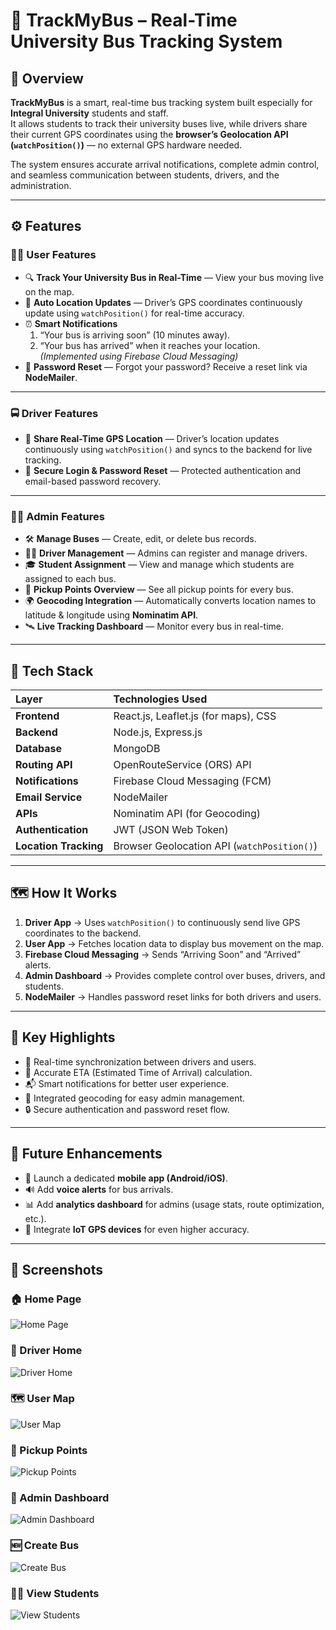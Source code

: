 # 🚌 TrackMyBus – Real-Time University Bus Tracking System

## 🎯 Overview

**TrackMyBus** is a smart, real-time bus tracking system built especially for **Integral University** students and staff.  
It allows students to track their university buses live, while drivers share their current GPS coordinates using the **browser’s Geolocation API (`watchPosition()`)** — no external GPS hardware needed.  

The system ensures accurate arrival notifications, complete admin control, and seamless communication between students, drivers, and the administration.

---

## ⚙️ Features

### 👨‍🎓 User Features
- 🔍 **Track Your University Bus in Real-Time** — View your bus moving live on the map.  
- 📍 **Auto Location Updates** — Driver’s GPS coordinates continuously update using `watchPosition()` for real-time accuracy.  
- ⏰ **Smart Notifications**  
  1. “Your bus is arriving soon” (10 minutes away).  
  2. “Your bus has arrived” when it reaches your location.  
  *(Implemented using Firebase Cloud Messaging)*  
- 🔐 **Password Reset** — Forgot your password? Receive a reset link via **NodeMailer**.

---

### 🚍 Driver Features
- 📡 **Share Real-Time GPS Location** — Driver’s location updates continuously using `watchPosition()` and syncs to the backend for live tracking.  
- 🔐 **Secure Login & Password Reset** — Protected authentication and email-based password recovery.  

---

### 🧑‍💼 Admin Features
- 🛠️ **Manage Buses** — Create, edit, or delete bus records.  
- 👨‍✈️ **Driver Management** — Admins can register and manage drivers.  
- 🎓 **Student Assignment** — View and manage which students are assigned to each bus.  
- 📍 **Pickup Points Overview** — See all pickup points for every bus.  
- 🌍 **Geocoding Integration** — Automatically converts location names to latitude & longitude using **Nominatim API**.  
- 🛰️ **Live Tracking Dashboard** — Monitor every bus in real-time.

---

## 🧩 Tech Stack

| **Layer** | **Technologies Used** |
|:-----------|:----------------------|
| **Frontend** | React.js, Leaflet.js (for maps), CSS |
| **Backend** | Node.js, Express.js |
| **Database** | MongoDB |
| **Routing API** | OpenRouteService (ORS) API |
| **Notifications** | Firebase Cloud Messaging (FCM) |
| **Email Service** | NodeMailer |
| **APIs** | Nominatim API (for Geocoding) |
| **Authentication** | JWT (JSON Web Token) |
| **Location Tracking** | Browser Geolocation API (`watchPosition()`) |

---

## 🗺️ How It Works

1. **Driver App** → Uses `watchPosition()` to continuously send live GPS coordinates to the backend.  
2. **User App** → Fetches location data to display bus movement on the map.  
3. **Firebase Cloud Messaging** → Sends “Arriving Soon” and “Arrived” alerts.  
4. **Admin Dashboard** → Provides complete control over buses, drivers, and students.  
5. **NodeMailer** → Handles password reset links for both drivers and users.  

---

## 🧠 Key Highlights

- 🔁 Real-time synchronization between drivers and users.  
- 🚦 Accurate ETA (Estimated Time of Arrival) calculation.  
- 📬 Smart notifications for better user experience.  
- 🧭 Integrated geocoding for easy admin management.  
- 🔒 Secure authentication and password reset flow.  

---

## 🚀 Future Enhancements

- 📱 Launch a dedicated **mobile app (Android/iOS)**.  
- 🔊 Add **voice alerts** for bus arrivals.  
- 📊 Add **analytics dashboard** for admins (usage stats, route optimization, etc.).  
- 📡 Integrate **IoT GPS devices** for even higher accuracy.  

---

## 📸 Screenshots

### 🏠 Home Page  
![Home Page](./screenshots/UserHome.png)

### 🚌 Driver Home  
![Driver Home](./screenshots/DriverHome.png)

### 🗺️ User Map  
![User Map](./screenshots/UserMap.png)

### 🧭 Pickup Points  
![Pickup Points](./screenshots/PickupPoints.png)

### 🧩 Admin Dashboard  
![Admin Dashboard](./screenshots/AdminDasboard.png)

### 🆕 Create Bus  
![Create Bus](./screenshots/CreateBus.png)

### 👩‍🎓 View Students  
![View Students](./screenshots/ViewStudents.png)

